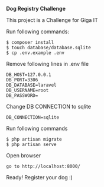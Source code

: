 
**Dog Registry Challenge**

This project is a Challenge for Giga IT

Run following commands:

    $ composer install
    $ touch database/database.sqlite
    $ cp .env.example .env

Remove following lines in .env file

    DB_HOST=127.0.0.1
    DB_PORT=3306
    DB_DATABASE=laravel
    DB_USERNAME=root
    DB_PASSWORD=

Change DB CONNECTION to sqlite

    DB_CONNECTION=sqlite

Run following commands

    $ php artisan migrate
    $ php artisan serve

Open browser

    go to http://localhost:8000/

Ready! Register your dog :)
